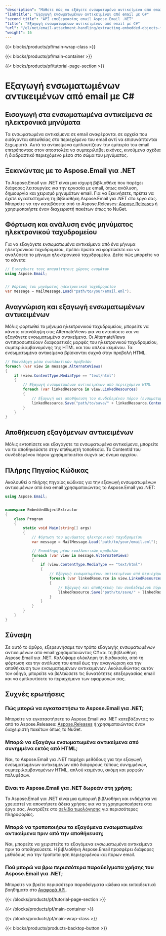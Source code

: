 ```yaml
---
"description": "Μάθετε πώς να εξάγετε ενσωματωμένα αντικείμενα από email χρησιμοποιώντας C# και Aspose.Email για .NET. Οδηγός βήμα προς βήμα με παραδείγματα κώδικα."
"linktitle": "Εξαγωγή ενσωματωμένων αντικειμένων από email με C#"
"second_title": "API επεξεργασίας email Aspose.Email .NET"
"title": "Εξαγωγή ενσωματωμένων αντικειμένων από email με C#"
"url": "/el/net/email-attachment-handling/extracting-embedded-objects-from-email-with-csharp/"
"weight": 16
---
```


{{< blocks/products/pf/main-wrap-class >}}

{{< blocks/products/pf/main-container >}}

{{< blocks/products/pf/tutorial-page-section >}}

# Εξαγωγή ενσωματωμένων αντικειμένων από email με C#


## Εισαγωγή στα ενσωματωμένα αντικείμενα σε ηλεκτρονικά μηνύματα

Τα ενσωματωμένα αντικείμενα σε email αναφέρονται σε αρχεία που εισάγονται απευθείας στο περιεχόμενο του email αντί να επισυνάπτονται ξεχωριστά. Αυτά τα αντικείμενα εμπλουτίζουν την εμπειρία του email επιτρέποντας στον αποστολέα να συμπεριλάβει εικόνες, κινούμενα σχέδια ή διαδραστικό περιεχόμενο μέσα στο σώμα του μηνύματος.

## Ξεκινώντας με το Aspose.Email για .NET

Το Aspose.Email για .NET είναι μια ισχυρή βιβλιοθήκη που παρέχει διάφορες λειτουργίες για την εργασία με email, όπως ανάλυση, δημιουργία και χειρισμό μηνυμάτων email. Για να ξεκινήσετε, πρέπει να έχετε εγκατεστημένη τη βιβλιοθήκη Aspose.Email για .NET στο έργο σας. Μπορείτε να την κατεβάσετε από το Aspose.Releases: [Aspose.Releases](https://releases.aspose.com/email/net/) ή χρησιμοποιήστε έναν διαχειριστή πακέτων όπως το NuGet.

## Φόρτωση και ανάλυση ενός μηνύματος ηλεκτρονικού ταχυδρομείου

Για να εξαγάγετε ενσωματωμένα αντικείμενα από ένα μήνυμα ηλεκτρονικού ταχυδρομείου, πρέπει πρώτα να φορτώσετε και να αναλύσετε το μήνυμα ηλεκτρονικού ταχυδρομείου. Δείτε πώς μπορείτε να το κάνετε:

```csharp
// Εισαγάγετε τους απαραίτητους χώρους ονομάτων
using Aspose.Email;


// Φόρτωση του μηνύματος ηλεκτρονικού ταχυδρομείου
var message = MailMessage.Load("path/to/your/email.eml");
```

## Αναγνώριση και εξαγωγή ενσωματωμένων αντικειμένων

Μόλις φορτωθεί το μήνυμα ηλεκτρονικού ταχυδρομείου, μπορείτε να κάνετε επανάληψη στις AlternateViews για να εντοπίσετε και να εξαγάγετε ενσωματωμένα αντικείμενα. Οι AlternateViews αντιπροσωπεύουν διαφορετικές μορφές του ηλεκτρονικού ταχυδρομείου, συμπεριλαμβανομένης της HTML και του απλού κειμένου. Τα ενσωματωμένα αντικείμενα βρίσκονται συχνά στην προβολή HTML.

```csharp
// Επανάληψη μέσω εναλλακτικών προβολών
foreach (var view in message.AlternateViews)
{
    if (view.ContentType.MediaType == "text/html")
    {
        // Εξαγωγή ενσωματωμένων αντικειμένων από περιεχόμενο HTML
        foreach (var linkedResource in view.LinkedResources)
        {
            // Εξαγωγή και αποθήκευση του συνδεδεμένου πόρου (ενσωματωμένο αντικείμενο)
            linkedResource.Save("path/to/save/" + linkedResource.ContentId);
        }
    }
}
```

## Αποθήκευση εξαγόμενων αντικειμένων

Μόλις εντοπίσετε και εξαγάγετε τα ενσωματωμένα αντικείμενα, μπορείτε να τα αποθηκεύσετε στην επιθυμητή τοποθεσία. Το ContentId του συνδεδεμένου πόρου χρησιμοποιείται συχνά ως όνομα αρχείου.

## Πλήρης Πηγαίος Κώδικας

Ακολουθεί ο πλήρης πηγαίος κώδικας για την εξαγωγή ενσωματωμένων αντικειμένων από ένα email χρησιμοποιώντας το Aspose.Email για .NET:

```csharp
using Aspose.Email;


namespace EmbeddedObjectExtractor
{
    class Program
    {
        static void Main(string[] args)
        {
            // Φόρτωση του μηνύματος ηλεκτρονικού ταχυδρομείου
            var message = MailMessage.Load("path/to/your/email.eml");

            // Επανάληψη μέσω εναλλακτικών προβολών
            foreach (var view in message.AlternateViews)
            {
                if (view.ContentType.MediaType == "text/html")
                {
                    // Εξαγωγή ενσωματωμένων αντικειμένων από περιεχόμενο HTML
                    foreach (var linkedResource in view.LinkedResources)
                    {
                        // Εξαγωγή και αποθήκευση του συνδεδεμένου πόρου (ενσωματωμένο αντικείμενο)
                        linkedResource.Save("path/to/save/" + linkedResource.ContentId);
                    }
                }
            }
        }
    }
}
```

## Σύναψη

Σε αυτό το άρθρο, εξερευνήσαμε τον τρόπο εξαγωγής ενσωματωμένων αντικειμένων από email χρησιμοποιώντας C# και τη βιβλιοθήκη Aspose.Email για .NET. Καλύψαμε ολόκληρη τη διαδικασία, από τη φόρτωση και την ανάλυση του email έως την αναγνώριση και την αποθήκευση των ενσωματωμένων αντικειμένων. Ακολουθώντας αυτόν τον οδηγό, μπορείτε να βελτιώσετε τις δυνατότητες επεξεργασίας email και να εμπλουτίσετε το περιεχόμενο των εφαρμογών σας.

## Συχνές ερωτήσεις

### Πώς μπορώ να εγκαταστήσω το Aspose.Email για .NET;

Μπορείτε να εγκαταστήσετε το Aspose.Email για .NET κατεβάζοντάς το από το Aspose.Releases: [Aspose.Releases](https://releases.aspose.com/email/net/) ή χρησιμοποιώντας έναν διαχειριστή πακέτων όπως το NuGet. 

### Μπορώ να εξαγάγω ενσωματωμένα αντικείμενα από συνημμένα εκτός από HTML;

Ναι, το Aspose.Email για .NET παρέχει μεθόδους για την εξαγωγή ενσωματωμένων αντικειμένων από διάφορους τύπους συνημμένων, συμπεριλαμβανομένων HTML, απλού κειμένου, ακόμη και μορφών πολυμέσων.

### Είναι το Aspose.Email για .NET δωρεάν στη χρήση;

Το Aspose.Email για .NET είναι μια εμπορική βιβλιοθήκη και ενδέχεται να χρειαστεί να αποκτήσετε άδεια χρήσης για να τη χρησιμοποιήσετε στα έργα σας. Ανατρέξτε στο [σελίδα τιμολόγησης](https://purchase.aspose.com/pricing/email/net) για περισσότερες πληροφορίες.

### Μπορώ να τροποποιήσω τα εξαγόμενα ενσωματωμένα αντικείμενα πριν από την αποθήκευση;

Ναι, μπορείτε να χειριστείτε τα εξαγόμενα ενσωματωμένα αντικείμενα πριν τα αποθηκεύσετε. Η βιβλιοθήκη Aspose.Email προσφέρει διάφορες μεθόδους για την τροποποίηση περιεχομένου και πόρων email.

### Πού μπορώ να βρω περισσότερα παραδείγματα χρήσης του Aspose.Email για .NET;

Μπορείτε να βρείτε περισσότερα παραδείγματα κώδικα και εκπαιδευτικά βοηθήματα στο [Αναφορά API](https://reference.aspose.com/email/net/). 

{{< /blocks/products/pf/tutorial-page-section >}}

{{< /blocks/products/pf/main-container >}}

{{< /blocks/products/pf/main-wrap-class >}}

{{< blocks/products/products-backtop-button >}}